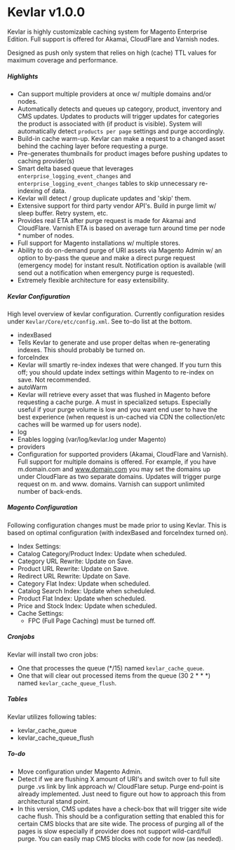 # Kevlar v1.0.0

Kevlar is highly customizable caching system for Magento Enterprise Edition. Full support is offered for Akamai, CloudFlare and Varnish nodes.

Designed as push only system that relies on high (cache) TTL values for maximum coverage and performance.

##### Highlights

  - Can support multiple providers at once w/ multiple domains and/or nodes.
  - Automatically detects and queues up category, product, inventory and CMS updates. Updates to products will trigger updates for categories the product is associated with (if product is visible). System will automatically detect `products per page` settings and purge accordingly.
  - Build-in cache warm-up. Kevlar can make a request to a changed asset behind the caching layer before requesting a purge.
  - Pre-generates thumbnails for product images before pushing updates to caching provider(s)
  - Smart delta based queue that leverages `enterprise_logging_event_changes` and `enterprise_logging_event_changes` tables to skip unnecessary re-indexing of data.
  - Kevlar will detect / group duplicate updates and 'skip' them.
  - Extensive support for third party vendor API's. Build in purge limit w/ sleep buffer. Retry system, etc.
  - Provides real ETA after purge request is made for Akamai and CloudFlare. Varnish ETA is based on average turn around time per node * number of nodes.
  - Full support for Magento installations w/ multiple stores.
  - Ability to do on-demand purge of URI assets via Magento Admin w/ an option to by-pass the queue and make a direct purge request (emergency mode) for instant result. Notification option is available (will send out a notification when emergency purge is requested).
  - Extremely flexible architecture for easy extensibility.

##### Kevlar Configuration 
High level overview of kevlar configuration. Currently configuration resides under `Kevlar/Core/etc/config.xml`. See to-do list at the bottom.

- indexBased
 - Tells Kevlar to generate and use proper deltas when re-generating indexes. This should probably be turned on.
- forceIndex
 - Kevlar will smartly re-index indexes that were changed. If you turn this off; you should update index settings within Magento to re-index on save. Not recommended.
- autoWarm
 - Kevlar will retrieve every asset that was flushed in Magento before requesting a cache purge. A must in specialized setups. Especially useful if your purge volume is low and you want end user to have the best experience (when request is un-cached via CDN the collection/etc caches will be warmed up for users node).
- log
 - Enables logging (var/log/kevlar.log under Magento)
- providers
 - Configuration for supported providers (Akamai, CloudFlare and Varnish). Full support for multiple domains is offered. For example, if you have m.domain.com and www.domain.com you may set the domains up under CloudFlare as two separate domains. Updates will trigger purge request on m. and www. domains. Varnish can support unlimited number of back-ends.

#####  Magento Configuration 

Following configuration changes must be made prior to using Kevlar. This is based on optimal configuration (with indexBased and forceIndex turned on).

- Index Settings:
 - Catalog Category/Product Index: Update when scheduled.
 - Category URL Rewrite: Update on Save.
 - Product URL Rewrite: Update on Save.
 - Redirect URL Rewrite: Update on Save.
 - Category Flat Index: Update when scheduled.
 - Catalog Search Index: Update when scheduled.
 - Product Flat Index: Update when scheduled.
 - Price and Stock Index: Update when scheduled.
- Cache Settings:
  - FPC (Full Page Caching) must be turned off.
  
#####  Cronjobs
Kevlar will install two cron jobs: 
- One that processes the queue (*/15) named `kevlar_cache_queue`.
- One that will clear out processed items from the queue (30 2 * * *) named `kevlar_cache_queue_flush`.

##### Tables
Kevlar utilizes following tables:
- kevlar_cache_queue
- kevlar_cache_queue_flush

#####  To-do
- Move configuration under Magento Admin.
- Detect if we are flushing X amount of URI's and switch over to full site purge .vs link by link approach w/ CloudFlare setup. Purge end-point is already implemented. Just need to figure out how to approach this from architectural stand point.
- In this version, CMS updates have a check-box that will trigger site wide cache flush. This should be a configuration setting that enabled this for certain CMS blocks that are site wide. The process of purging all of the pages is slow especially if provider does not support wild-card/full purge. You can easily map CMS blocks with code for now (as needed).
